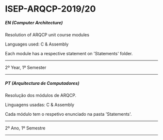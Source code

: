 # ISEP-ARQCP-2019/20

##### EN (Computer Architecture)
Resolution of ARQCP unit course modules

Languages used: C & Assembly

Each module has a respective statement on 'Statements' folder.

--------------------------------

2º Year, 1º Semester

--------------------------------
##### PT (Arquitectura de Computadores)
Resolução dos módulos de ARQCP.

Linguagens usadas: C & Assembly

Cada módulo tem o respetivo enunciado na pasta 'Statements'.

--------------------------------

2º Ano, 1º Semestre

--------------------------------


 
